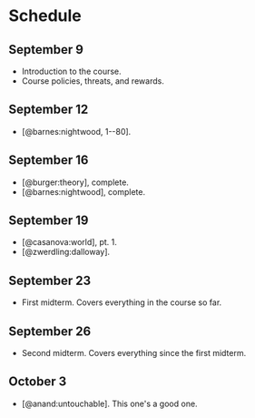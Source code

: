 # Schedule

## September 9

- Introduction to the course.
- Course policies, threats, and rewards.

## September 12

- [@barnes:nightwood, 1--80].

## September 16

- [@burger:theory], complete.
- [@barnes:nightwood], complete.

## September 19

- [@casanova:world], pt. 1.
- [@zwerdling:dalloway].

## September 23

- First midterm. Covers everything in the course so far.

## September 26

- Second midterm. Covers everything since the first midterm.

## October 3

- [@anand:untouchable]. This one's a good one.
